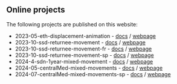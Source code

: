 ## Online projects

The following projects are published on this website:

- 2023-05-eth-displacement-animation - [docs](https://github.com/unhcr-dataviz/dataviz-lab/tree/main/docs/2023-05-eth-displacement-animation) / [webpage](https://unhcr-dataviz.github.io/dataviz-lab/2023-05-eth-displacement-animation/)
- 2023-10-ssd-returnee-movement - [docs](https://github.com/unhcr-dataviz/dataviz-lab/tree/main/docs/2023-10-ssd-returnee-movement) / [webpage](https://unhcr-dataviz.github.io/dataviz-lab/2023-10-ssd-returnee-movement/)
- 2023-10-ssd-returnee-movement-fr - [docs](https://github.com/unhcr-dataviz/dataviz-lab/tree/main/docs/2023-10-ssd-returnee-movement-fr) / [webpage](https://unhcr-dataviz.github.io/dataviz-lab/2023-10-ssd-returnee-movement-fr/)
- 2023-10-ssd-returnee-movement-sp - [docs](https://github.com/unhcr-dataviz/dataviz-lab/tree/main/docs/2023-10-ssd-returnee-movement-sp) / [webpage](https://unhcr-dataviz.github.io/dataviz-lab/2023-10-ssd-returnee-movement-sp/)
- 2024-4-sdn-1year-mixed-movement - [docs](https://github.com/unhcr-dataviz/dataviz-lab/tree/main/docs/2024-04-sdn-1year-mixed-movement) / [webpage](https://unhcr-dataviz.github.io/dataviz-lab/2024-04-sdn-1year-mixed-movement/)
- 2024-05-centralMed-mixed-movements - [docs](https://github.com/unhcr-dataviz/dataviz-lab/tree/main/docs/2024-05-centralMed-mixed-movements) / [webpage](https://unhcr-dataviz.github.io/dataviz-lab/2024-05-centralMed-mixed-movements/)
- 2024-07-centralMed-mixed-movements-sp - [docs](https://github.com/unhcr-dataviz/dataviz-lab/tree/main/docs/2024-07-centralMed-mixed-movements-sp) / [webpage](https://unhcr-dataviz.github.io/dataviz-lab/2024-07-centralMed-mixed-movements-sp/)
